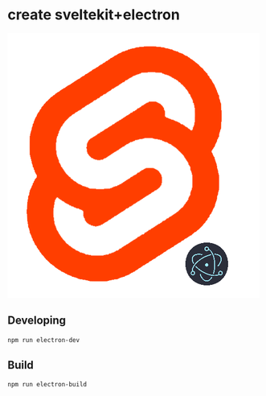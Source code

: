 # create sveltekit+electron
![svelteimage](https://github.com/phillychi3/create-electron-sveltekit/blob/master/static/svelte.electron.png?raw=true)
## Developing

```bash
npm run electron-dev
```

## Build

```bash
npm run electron-build

```
